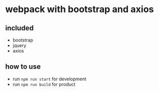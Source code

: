 # webpack with bootstrap and axios

## included
+ bootstrap
+ jquery
+ axios


## how to use
+ run `npm run start` for development
+ run `npm run build` for product